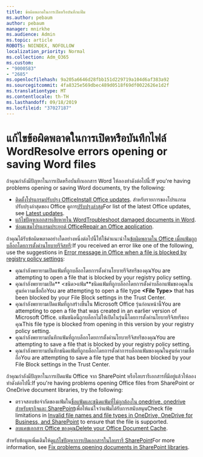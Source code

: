 ```yaml
---
title: ข้อผิดพลาดในการเปิดหรือบันทึกแฟ้ม
ms.author: pebaum
author: pebaum
manager: mnirkhe
ms.audience: Admin
ms.topic: article
ROBOTS: NOINDEX, NOFOLLOW
localization_priority: Normal
ms.collection: Adm_O365
ms.custom:
- "9000583"
- "2685"
ms.openlocfilehash: 9a205a6646d28fbb151d229719a104d6af383a92
ms.sourcegitcommit: 4fa8325e569dbec489d0518f69df0022626e1d2f
ms.translationtype: MT
ms.contentlocale: th-TH
ms.lasthandoff: 09/18/2019
ms.locfileid: "37027187"
---
```

# <a name="resolve-errors-opening-or-saving-word-files"></a><span data-ttu-id="1d6f9-102">แก้ไขข้อผิดพลาดในการเปิดหรือบันทึกไฟล์ Word</span><span class="sxs-lookup"><span data-stu-id="1d6f9-102">Resolve errors opening or saving Word files</span></span>

<span data-ttu-id="1d6f9-103">ถ้าคุณกำลังมีปัญหาในการเปิดหรือบันทึกเอกสาร Word ให้ลองทำดังต่อไปนี้:</span><span class="sxs-lookup"><span data-stu-id="1d6f9-103">If you're having problems opening or saving Word documents, try the following:</span></span>

- <span data-ttu-id="1d6f9-104">[ติดตั้งโปรแกรมปรับปรุง Office](https://support.office.com/article/2ab296f3-7f03-43a2-8e50-46de917611c5)</span><span class="sxs-lookup"><span data-stu-id="1d6f9-104">[Install Office updates](https://support.office.com/article/2ab296f3-7f03-43a2-8e50-46de917611c5).</span></span> <span data-ttu-id="1d6f9-105">สำหรับรายการของโปรแกรมปรับปรุงล่าสุดของ Office ดูการ[ปรับปรุงล่าสุด](https://docs.microsoft.com/officeupdates/office-updates-msi)</span><span class="sxs-lookup"><span data-stu-id="1d6f9-105">For list of the latest Office updates, see [Latest updates](https://docs.microsoft.com/officeupdates/office-updates-msi).</span></span>
- <span data-ttu-id="1d6f9-106">[แก้ไขปัญหาเอกสารเสียหายใน Word](https://docs.microsoft.com/office/troubleshoot/word/damaged-documents-in-word)</span><span class="sxs-lookup"><span data-stu-id="1d6f9-106">[Troubleshoot damaged documents in Word](https://docs.microsoft.com/office/troubleshoot/word/damaged-documents-in-word).</span></span>
- <span data-ttu-id="1d6f9-107">[ซ่อมแซมโปรแกรมประยุกต์ Office](https://support.office.com/Article/Repair-an-Office-application-7821d4b6-7c1d-4205-aa0e-a6b40c5bb88b)</span><span class="sxs-lookup"><span data-stu-id="1d6f9-107">[Repair an Office application](https://support.office.com/Article/Repair-an-Office-application-7821d4b6-7c1d-4205-aa0e-a6b40c5bb88b).</span></span>

<span data-ttu-id="1d6f9-108">ถ้าคุณได้รับข้อผิดพลาดอย่างใดอย่างหนึ่งต่อไปนี้ให้ใช้คำแนะนำใน[ข้อผิดพลาดใน Office เมื่อแฟ้มถูกบล็อกโดยการตั้งค่านโยบายรีจิสทรี](https://docs.microsoft.com/office/troubleshoot/settings/file-blocked-in-office):</span><span class="sxs-lookup"><span data-stu-id="1d6f9-108">If you received an error like one of the following, use the suggestions in [Error message in Office when a file is blocked by registry policy settings](https://docs.microsoft.com/office/troubleshoot/settings/file-blocked-in-office):</span></span>

- <span data-ttu-id="1d6f9-109">คุณกำลังพยายามเปิดแฟ้มที่ถูกบล็อกโดยการตั้งค่านโยบายรีจิสทรีของคุณ</span><span class="sxs-lookup"><span data-stu-id="1d6f9-109">You are attempting to open a file that is blocked by your registry policy setting.</span></span>
- <span data-ttu-id="1d6f9-110">คุณกำลังพยายามเปิด\*\* \<ชนิด\>แฟ้ม\*\*ชนิดแฟ้มที่ถูกบล็อกโดยการตั้งค่าบล็อกแฟ้มของคุณในศูนย์ความเชื่อถือ</span><span class="sxs-lookup"><span data-stu-id="1d6f9-110">You are attempting to open a file type **\<File Type\>** that has been blocked by your File Block settings in the Trust Center.</span></span>
- <span data-ttu-id="1d6f9-111">คุณกำลังพยายามเปิดแฟ้มที่ถูกสร้างขึ้นใน Microsoft Office รุ่นก่อนหน้านี้</span><span class="sxs-lookup"><span data-stu-id="1d6f9-111">You are attempting to open a file that was created in an earlier version of Microsoft Office.</span></span> <span data-ttu-id="1d6f9-112">แฟ้มชนิดนี้ถูกบล็อกไม่ให้เปิดในรุ่นนี้โดยการตั้งค่านโยบายรีจิสทรีของคุณ</span><span class="sxs-lookup"><span data-stu-id="1d6f9-112">This file type is blocked from opening in this version by your registry policy setting.</span></span>
- <span data-ttu-id="1d6f9-113">คุณกำลังพยายามบันทึกแฟ้มที่ถูกบล็อกโดยการตั้งค่านโยบายรีจิสทรีของคุณ</span><span class="sxs-lookup"><span data-stu-id="1d6f9-113">You are attempting to save a file that is blocked by your registry policy setting.</span></span>
- <span data-ttu-id="1d6f9-114">คุณกำลังพยายามบันทึกชนิดแฟ้มที่ถูกบล็อกโดยการตั้งค่าการบล็อกแฟ้มของคุณในศูนย์ความเชื่อถือ</span><span class="sxs-lookup"><span data-stu-id="1d6f9-114">You are attempting to save a file type that has been blocked by your File Block settings in the Trust Center.</span></span>

<span data-ttu-id="1d6f9-115">ถ้าคุณกำลังมีปัญหาในการเปิดแฟ้ม Office จาก SharePoint หรือไลบรารีเอกสารที่มีอยู่แล้วให้ลองทำดังต่อไปนี้:</span><span class="sxs-lookup"><span data-stu-id="1d6f9-115">If you're having problems opening Office files from SharePoint or OneDrive document libraries, try the following:</span></span>

- <span data-ttu-id="1d6f9-116">ตรวจสอบข้อจำกัดของแฟ้มใน[ชื่อแฟ้มและชนิดแฟ้มที่ไม่ถูกต้องใน onedrive, onedrive สำหรับธุรกิจและ SharePoint](https://support.office.com/article/64883a5d-228e-48f5-b3d2-eb39e07630fa)เพื่อให้แน่ใจว่าแฟ้มได้รับการสนับสนุน</span><span class="sxs-lookup"><span data-stu-id="1d6f9-116">Check file limitations in [Invalid file names and file types in OneDrive, OneDrive for Business, and SharePoint](https://support.office.com/article/64883a5d-228e-48f5-b3d2-eb39e07630fa) to ensure that the file is supported.</span></span> 
- <span data-ttu-id="1d6f9-117">[ลบแคชเอกสาร Office ของคุณ](https://support.office.com/article/b1d3765e-d71b-4bb8-99ca-acd22c42995d
)</span><span class="sxs-lookup"><span data-stu-id="1d6f9-117">[Delete your Office Document Cache](https://support.office.com/article/b1d3765e-d71b-4bb8-99ca-acd22c42995d
).</span></span> 

<span data-ttu-id="1d6f9-118">สำหรับข้อมูลเพิ่มเติมให้ดู[แก้ไขปัญหาการเปิดเอกสารในไลบรารี SharePoint](https://support.office.com/article/31329fa1-4ad0-47fc-95d8-bb0c5b12a536)</span><span class="sxs-lookup"><span data-stu-id="1d6f9-118">For more information, see [Fix problems opening documents in SharePoint libraries](https://support.office.com/article/31329fa1-4ad0-47fc-95d8-bb0c5b12a536).</span></span>